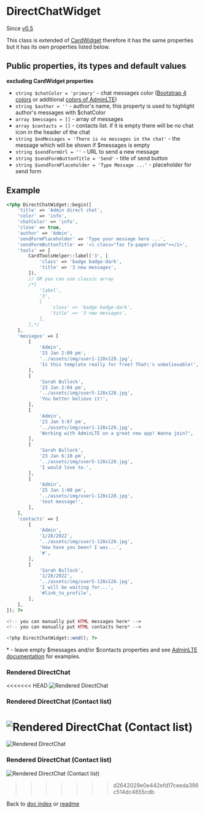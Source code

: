 # DirectChatWidget

Since [v0.5](https://github.com/co0lc0der/yii2-adminlte3-widgets/releases/tag/v0.5)

This class is extended of [CardWidget](CardWidget.md) therefore it has the same properties but it has its own properties listed below.

## Public properties, its types and default values

**excluding CardWidget properties**

- `string $chatColor = 'primary'` - chat messages color ([Bootstrap 4 colors](https://getbootstrap.com/docs/4.6/utilities/colors/) or additional [colors of AdminLTE](https://adminlte.io/docs/3.1//layout.html))
- `string $author = ''` - author's name, this property is used to highlight author's messages with $chatColor
- `array $messages = []` - array of messages
- `array $contacts = []` - contacts list. if it is empty there will be no chat icon in the header of the chat
- `string $noMessages = 'There is no messages in the chat'` - the message which will be shown if $messages is empty
- `string $sendFormUrl = ''` - URL to send a new message
- `string $sendFormButtonTitle = 'Send'` - title of send button
- `string $sendFormPlaceholder = 'Type Message ...'` - placeholder for send form

## Example

```php
<?php DirectChatWidget::begin([
	'title' => 'Admin direct chat',
	'color' => 'info',
	'chatColor' => 'info',
	'close' => true,
	'author' => 'Admin',
	'sendFormPlaceholder' => 'Type your message here ...',
	'sendFormButtonTitle' => '<i class="fas fa-paper-plane"></i>',
	'tools' => [
		CardToolsHelper::label('3', [
			'class' => 'badge badge-dark',
			'title' => '3 new messages',
		]),
		// OR you can use classic array
		/*[
			'label',
			'3',
			[
				'class' => 'badge badge-dark',
				'title' => '3 new messages',
			],
		],*/
	],
	'messages' => [
		[
			'Admin',
			'23 Jan 2:00 pm',
			'../assets/img/user1-128x128.jpg',
			'Is this template really for free? That\'s unbelievable!',
		],
		[
			'Sarah Bullock',
			'23 Jan 2:04 pm',
			'../assets/img/user5-128x128.jpg',
			'You better believe it!',
		],
		[
			'Admin',
			'23 Jan 5:07 pm',
			'../assets/img/user1-128x128.jpg',
			'Working with AdminLTE on a great new app! Wanna join?',
		],
		[
			'Sarah Bullock',
			'23 Jan 6:10 pm',
			'../assets/img/user5-128x128.jpg',
			'I would love to.',
		],
		[
			'Admin',
			'25 Jan 1:00 pm',
			'../assets/img/user1-128x128.jpg',
			'test message!',
		],
	],
	'contacts' => [
		[
			'Admin',
			'1/28/2022',
			'../assets/img/user1-128x128.jpg',
			'How have you been? I was...',
			'#',
		],
		[
			'Sarah Bullock',
			'1/28/2022',
			'../assets/img/user5-128x128.jpg',
			'I will be waiting for...',
			'#link_to_profile',
		],
	],
]); ?>

<!-- you can manually put HTML messages here* -->
<!-- you can manually put HTML contacts here* -->

<?php DirectChatWidget::end(); ?>
```

\* - leave empty $messages and/or $contacts properties and see [AdminLTE documentation](https://adminlte.io/docs/3.1/components/direct-chat.html) for examples.

### Rendered DirectChat

<<<<<<< HEAD
![Rendered DirectChat](http://pics.code-notes.pro/directchat_example1.png "Rendered DirectChat")

### Rendered DirectChat (Contact list)

![Rendered DirectChat (Contact list)](http://pics.code-notes.pro/directchat_example2.png "Rendered DirectChat (Contact list)")
=======
![Rendered DirectChat](https://pics.code-notes.ru/directchat_example1.png "Rendered DirectChat")

### Rendered DirectChat (Contact list)

![Rendered DirectChat (Contact list)](https://pics.code-notes.ru/directchat_example2.png "Rendered DirectChat (Contact list)")
>>>>>>> d2642029e0e442efd17ceeda396c514dc4855cdb

Back to [doc index](index.md) or [readme](../README.md)
